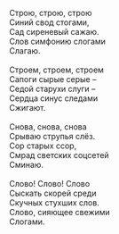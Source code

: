 Строю, строю, строю <br />Синий свод стогами, <br />Сад сиреневый сажаю. <br />Слов симфонию слогами <br />Слагаю. <br /><br />Строем, строем, строем <br />Сапоги сырые серые – <br />Седой старухи слуги – <br />Сердца синус следами <br />Сжигают. <br /><br />Снова, снова, снова <br />Срываю струпья слёз. <br />Сор старых ссор, <br />Смрад светских соцсетей <br />Сминаю. <br /><br />Слово! Слово! Слово <br />Сыскать скорей среди <br />Скучных стухших слов. <br />Слово, сияющее свежими <br />Слогами. 